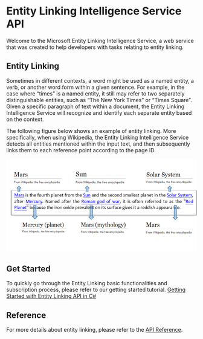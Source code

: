 <!--
NavPath: Entity Linking API
LinkLabel: Overview
Url: EntityLinking-API/documentation
Weight: 2
-->

# Entity Linking Intelligence Service API

Welcome to the Microsoft Entity Linking Intelligence Service, a web service that was created to help developers with tasks relating to entity linking.

## Entity Linking

Sometimes in different contexts, a word might be used as a named entity, a verb, or another word form within a given sentence. For example, in the case where “times” is a named entity, it still may refer to two separately distinguishable entities, such as “The New York Times” or “Times Square”. Given a specific paragraph of text within a document, the Entity Linking Intelligence Service will recognize and identify each separate entity based on the context.  

The following figure below shows an example of entity linking. More specifically, when using Wikipedia, the Entity Linking Intelligence Service detects all entities mentioned within the input text, and then subsequently links them to each reference point according to the page ID.

 ![Entity Linking Sample for Mars](./Images/EntityLinkingSample1.png)
 
## Get Started
 
To quickly go through the Entity Linking basic functionalities and subscription process, please refer to our getting started tutorial.
[Getting Started with Entity Linking API in C#](GettingStarted.md)

 
 
## Reference

For more details about entity linking, please refer to the [API Reference](https://dev.projectoxford.ai/docs/services/56d3fb7cca73071a4030e528).
